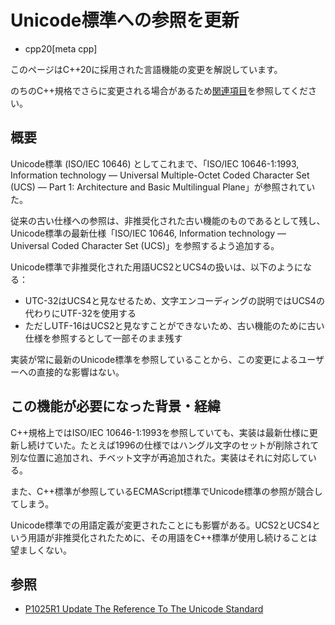 # Unicode標準への参照を更新
* cpp20[meta cpp]

<!-- start lang caution -->

このページはC++20に採用された言語機能の変更を解説しています。

のちのC++規格でさらに変更される場合があるため[関連項目](#relative-page)を参照してください。

<!-- last lang caution -->

## 概要
Unicode標準 (ISO/IEC 10646) としてこれまで、「ISO/IEC 10646-1:1993, Information technology — Universal Multiple-Octet Coded Character Set (UCS) — Part 1: Architecture and Basic Multilingual Plane」が参照されていた。

従来の古い仕様への参照は、非推奨化された古い機能のものであるとして残し、Unicode標準の最新仕様「ISO/IEC 10646, Information technology — Universal Coded Character Set (UCS)」を参照するよう追加する。

Unicode標準で非推奨化された用語UCS2とUCS4の扱いは、以下のようになる：

- UTC-32はUCS4と見なせるため、文字エンコーディングの説明ではUCS4の代わりにUTF-32を使用する
- ただしUTF-16はUCS2と見なすことができないため、古い機能のために古い仕様を参照するとして一部そのまま残す

実装が常に最新のUnicode標準を参照していることから、この変更によるユーザーへの直接的な影響はない。


## この機能が必要になった背景・経緯
C++規格上ではISO/IEC 10646-1:1993を参照していても、実装は最新仕様に更新し続けていた。たとえば1996の仕様ではハングル文字のセットが削除されて別な位置に追加され、チベット文字が再追加された。実装はそれに対応している。

また、C++標準が参照しているECMAScript標準でUnicode標準の参照が競合してしまう。

Unicode標準での用語定義が変更されたことにも影響がある。UCS2とUCS4という用語が非推奨化されたために、その用語をC++標準が使用し続けることは望ましくない。


## 参照
- [P1025R1 Update The Reference To The Unicode Standard](http://www.open-std.org/jtc1/sc22/wg21/docs/papers/2018/p1025r1.html)
